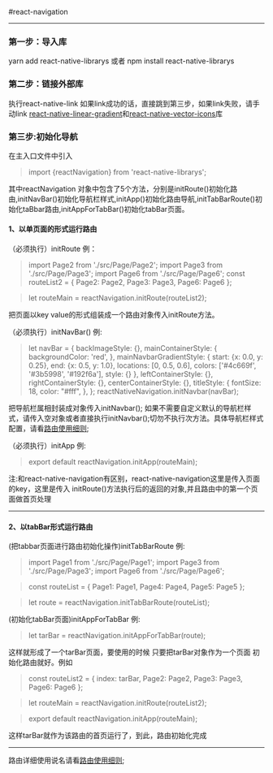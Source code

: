 #react-navigation
***
### 第一步：导入库
yarn add react-native-librarys
或者
npm install react-native-librarys

### 第二步：链接外部库
执行react-native-link 如果link成功的话，直接跳到第三步，如果link失败，请手动link
[react-native-linear-gradient](https://github.com/react-native-community/react-native-linear-gradient)和[react-native-vector-icons](https://github.com/oblador/react-native-vector-icons)库

### 第三步:初始化导航

 在主入口文件中引入
>import {reactNavigation} from 'react-native-librarys';

其中reactNavigation 对象中包含了5个方法，分别是initRoute()初始化路由,initNavBar()初始化导航栏样式,initApp()初始化路由导航,initTabBarRoute()初始化taBbar路由,initAppForTabBar()初始化tabBar页面。

#### 1、以单页面的形式运行路由

（必须执行）initRoute 例：
>import Page2 from './src/Page/Page2';
import Page3 from './src/Page/Page3';
import Page6 from './src/Page/Page6';
const routeList2 = {
    Page2: Page2,
    Page3: Page3,
    Page6: Page6
};

>let routeMain = reactNavigation.initRoute(routeList2);

把页面以key value的形式组装成一个路由对象传入initRoute方法。

（必须执行）initNavBar() 例:
>let navBar = {
    backImageStyle: {},
    mainContainerStyle: {
        backgroundColor: 'red',
    },
    mainNavbarGradientStyle: {
        start: {x: 0.0, y: 0.25},
        end: {x: 0.5, y: 1.0},
        locations: [0, 0.5, 0.6],
        colors: ['#4c669f', '#3b5998', '#192f6a'],
        style: {}
    },
    leftContainerStyle: {},
    rightContainerStyle: {},
    centerContainerStyle: {},
    titleStyle: {
        fontSize: 18,
        color: "#fff",
    },
    };
>reactNativeNavigation.initNavbar(navBar);

把导航栏属相封装成对象传入initNavbar(); 如果不需要自定义默认的导航栏样式，请传入空对象或者直接执行initNavbar();切勿不执行次方法。具体导航栏样式配置，请看[路由使用细则]();

（必须执行）initApp 例:
>export default reactNavigation.initApp(routeMain);

注:和react-native-navigation有区别，react-native-navigation这里是传入页面的key，这里是传入
initRoute()方法执行后的返回的对象,并且路由中的第一个页面做首页处理

***
#### 2、以tabBar形式运行路由

(把tabbar页面进行路由初始化操作)initTabBarRoute 例:
>import Page1 from './src/Page/Page1';
import Page3 from './src/Page/Page3';
import Page6 from './src/Page/Page6';

>const routeList = {
    Page1: Page1,
    Page4: Page4,
    Page5: Page5
};

>let route = reactNavigation.initTabBarRoute(routeList);

(初始化tabBar页面)initAppForTabBar 例:
>let tarBar = reactNavigation.initAppForTabBar(route);

这样就形成了一个tarBar页面，要使用的时候 只要把tarBar对象作为一个页面 初始化路由就好。例如
>const routeList2 = {
    index: tarBar,
    Page2: Page2,
    Page3: Page3,
    Page6: Page6
};

>let routeMain = reactNavigation.initRoute(routeList2);

>export default reactNavigation.initApp(routeMain);

这样tarBar就作为该路由的首页运行了，到此，路由初始化完成

***
路由详细使用说名请看[路由使用细则](../routeAPI.md);